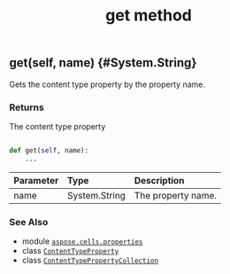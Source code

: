 ﻿---
title: get method
second_title: Aspose.Cells for Python via .NET API References
description: 
type: docs
weight: 50
url: /aspose.cells.properties/contenttypepropertycollection/get/
is_root: false
---

## get(self, name) {#System.String}

Gets the content type property by the property name.


### Returns 


The content type property


```python

def get(self, name):
    ...
```


| Parameter | Type | Description |
| :- | :- | :- |
| name | System.String | The property name. |



### See Also
* module [`aspose.cells.properties`](../../)
* class [`ContentTypeProperty`](/cells/python-net/aspose.cells.properties/contenttypeproperty)
* class [`ContentTypePropertyCollection`](/cells/python-net/aspose.cells.properties/contenttypepropertycollection)
